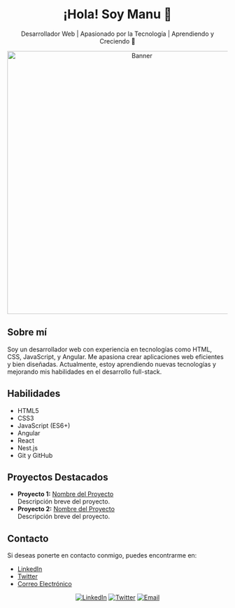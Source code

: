 <!-- Encabezado principal -->
<h1 align="center">¡Hola! Soy Manu 👋</h1>

<!-- Descripción breve -->
<p align="center">
  Desarrollador Web | Apasionado por la Tecnología | Aprendiendo y Creciendo 🚀
</p>

<!-- Imagen de banner (opcional) -->
<p align="center">
  <img src="URL_DE_TU_BANNER" alt="Banner" width="600" />
</p>

<!-- Sección de acerca de mí -->
<h2>Sobre mí</h2>
<p>
  Soy un desarrollador web con experiencia en tecnologías como HTML, CSS, JavaScript, y Angular. Me apasiona crear aplicaciones web eficientes y bien diseñadas. Actualmente, estoy aprendiendo nuevas tecnologías y mejorando mis habilidades en el desarrollo full-stack.
</p>

<!-- Sección de habilidades -->
<h2>Habilidades</h2>
<ul>
  <li>HTML5</li>
  <li>CSS3</li>
  <li>JavaScript (ES6+)</li>
  <li>Angular</li>
  <li>React</li>
  <li>Nest.js</li>
  <li>Git y GitHub</li>
</ul>

<!-- Sección de proyectos destacados -->
<h2>Proyectos Destacados</h2>
<ul>
  <li>
    <strong>Proyecto 1:</strong> <a href="URL_DEL_PROYECTO">Nombre del Proyecto</a>
    <br />
    Descripción breve del proyecto.
  </li>
  <li>
    <strong>Proyecto 2:</strong> <a href="URL_DEL_PROYECTO">Nombre del Proyecto</a>
    <br />
    Descripción breve del proyecto.
  </li>
</ul>

<!-- Sección de contacto -->
<h2>Contacto</h2>
<p>
  Si deseas ponerte en contacto conmigo, puedes encontrarme en:
  <ul>
    <li><a href="https://www.linkedin.com/in/tu-perfil/">LinkedIn</a></li>
    <li><a href="https://twitter.com/tu-perfil/">Twitter</a></li>
    <li><a href="mailto:tu.email@example.com">Correo Electrónico</a></li>
  </ul>
</p>

<!-- Iconos de redes sociales (opcional) -->
<p align="center">
  <a href="https://www.linkedin.com/in/tu-perfil/"><img src="https://img.shields.io/badge/-LinkedIn-blue" alt="LinkedIn"></a>
  <a href="https://twitter.com/tu-perfil/"><img src="https://img.shields.io/badge/-Twitter-blue" alt="Twitter"></a>
  <a href="mailto:tu.email@example.com"><img src="https://img.shields.io/badge/-Email-red" alt="Email"></a>
</p>
